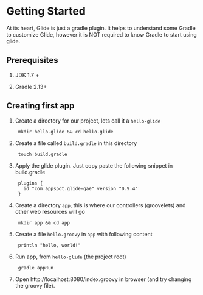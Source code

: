 # Getting Started

At its heart, Glide is just a gradle plugin. It helps to understand some Gradle to customize Glide, however it is NOT required
 to know Gradle to start using glide.   


## Prerequisites

1. JDK 1.7 +

2. Gradle 2.13+ 


## Creating first app

1. Create a directory for our project, lets call it a `hello-glide`
      
        mkdir hello-glide && cd hello-glide
      
2. Create a file called `build.gradle` in this directory
      
        touch build.gradle


3. Apply the glide plugin. Just copy paste the following snippet in build.gradle       

        plugins {
          id "com.appspot.glide-gae" version "0.9.4"
        }

4. Create a directory `app`, this is where our controllers (groovelets) and other web resources will go
    
    
        mkdir app && cd app


5. Create a file `hello.groovy` in `app` with following content
 
        println "hello, world!"

  
6. Run app, from `hello-glide` (the project root) 

        gradle appRun
        

7. Open http://localhost:8080/index.groovy in browser (and try changing the groovy file).        


  
